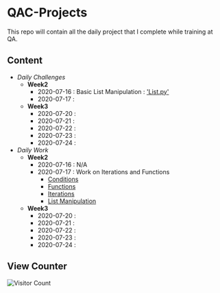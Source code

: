# QAC-Projects
This repo will contain all the daily project that I complete while training at QA.
## Content
- *Daily Challenges*
	- **Week2**
		- 2020-07-16 : Basic List Manipulation : <a href="https://github.com/cjandrews-qa/QAC-Projects/blob/master/Week2/List.py" target="_blank"> 'List.py'</a>   
		- 2020-07-17 : 
	- **Week3**
		- 2020-07-20 :
		- 2020-07-21 :
		- 2020-07-22 :
		- 2020-07-23 :
		- 2020-07-24 :
- *Daily Work*
	- **Week2**
		- 2020-07-16 : N/A
		- 2020-07-17 : Work on Iterations and Functions
			- <a href="https://github.com/cjandrews-qa/QAC-Projects/blob/master/DailyWork/Week2/CondiEx.py" target="_blank"> Conditions</a>
			- <a href="https://github.com/cjandrews-qa/QAC-Projects/blob/master/DailyWork/Week2/Func.py" target="_blank"> Functions</a>
			- <a href="https://github.com/cjandrews-qa/QAC-Projects/blob/master/DailyWork/Week2/InterEx.py" target="_blank"> Iterations</a>
			- <a href="https://github.com/cjandrews-qa/QAC-Projects/blob/master/DailyWork/Week2/SolarSystem.py" target="_blank"> List Manipulation</a>
	- **Week3**
		- 2020-07-20 :
		- 2020-07-21 :
		- 2020-07-22 :
		- 2020-07-23 :
		- 2020-07-24 :

## View Counter
![Visitor Count](https://profile-counter.glitch.me/cjandrews-qa/count.svg)

